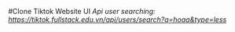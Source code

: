 #Clone Tiktok Website UI
*Api user searching: https://tiktok.fullstack.edu.vn/api/users/search?q=hoaa&type=less*

